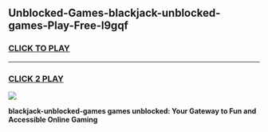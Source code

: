 
## Unblocked-Games-blackjack-unblocked-games-Play-Free-l9gqf
<h3>
<a href="https://premium76.site?title=blackjack-unblocked-games&ref=23A">CLICK TO PLAY</a></h3>
<hr>

<h3>
<a href="https://premium76.site?title=blackjack-unblocked-games&ref=23A">CLICK 2 PLAY</a>
  
</h3>

<a href="https://premium76.site?title=blackjack-unblocked-games&ref=23A"><img src="https://clearcache.store/games.png"></a>


**blackjack-unblocked-games games unblocked: Your Gateway to Fun and Accessible Online Gaming**
